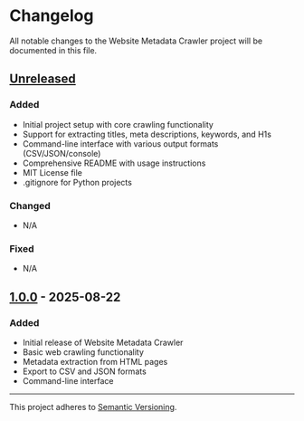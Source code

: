# Changelog

All notable changes to the Website Metadata Crawler project will be documented in this file.

## [Unreleased]

### Added
- Initial project setup with core crawling functionality
- Support for extracting titles, meta descriptions, keywords, and H1s
- Command-line interface with various output formats (CSV/JSON/console)
- Comprehensive README with usage instructions
- MIT License file
- .gitignore for Python projects

### Changed
- N/A

### Fixed
- N/A

## [1.0.0] - 2025-08-22
### Added
- Initial release of Website Metadata Crawler
- Basic web crawling functionality
- Metadata extraction from HTML pages
- Export to CSV and JSON formats
- Command-line interface

---

This project adheres to [Semantic Versioning](https://semver.org/spec/v2.0.0.html).

[Unreleased]: https://github.com/velharisankaran/website-crawler/compare/v1.0.0...HEAD
[1.0.0]: https://github.com/velharisankaran/website-crawler/releases/tag/v1.0.0
